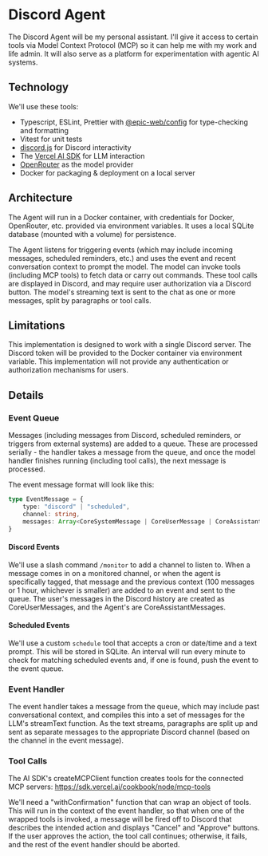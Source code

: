 # Discord Agent

The Discord Agent will be my personal assistant. I'll give it access to certain tools via Model Context Protocol (MCP) so it can help me with my work and life admin. It will also serve as a platform for experimentation with agentic AI systems.

## Technology

We'll use these tools: 

- Typescript, ESLint, Prettier with [@epic-web/config](https://github.com/epicweb-dev/config) for type-checking and formatting
- Vitest for unit tests
- [discord.js](https://discord.js.org/) for Discord interactivity
- The [Vercel AI SDK](https://sdk.vercel.ai/docs/foundations/overview) for LLM interaction
- [OpenRouter](https://openrouter.ai/) as the model provider
- Docker for packaging & deployment on a local server

## Architecture

The Agent will run in a Docker container, with credentials for Docker, OpenRouter, etc. provided via environment variables. It uses a local SQLite database (mounted with a volume) for persistence.

The Agent listens for triggering events (which may include incoming messages, scheduled reminders, etc.) and uses the event and recent conversation context to prompt the model. The model can invoke tools (including MCP tools) to fetch data or carry out commands. These tool calls are displayed in Discord, and may require user authorization via a Discord button. The model's streaming text is sent to the chat as one or more messages, split by paragraphs or tool calls.

## Limitations

This implementation is designed to work with a single Discord server. The Discord token will be provided to the Docker container via environment variable. This implementation will not provide any authentication or authorization mechanisms for users.

## Details

### Event Queue

Messages (including messages from Discord, scheduled reminders, or triggers from external systems) are added to a queue. These are processed serially - the handler takes a message from the queue, and once the model handler finishes running (including tool calls), the next message is processed.

The event message format will look like this:

```ts
type EventMessage = {
    type: "discord" | "scheduled",
    channel: string,
    messages: Array<CoreSystemMessage | CoreUserMessage | CoreAssistantMessage | CoreToolMessage>,
}
```

#### Discord Events

We'll use a slash command `/monitor` to add a channel to listen to. When a message comes in on a monitored channel, or when the agent is specifically tagged, that message and the previous context (100 messages or 1 hour, whichever is smaller) are added to an event and sent to the queue. The user's messages in the Discord history are created as CoreUserMessages, and the Agent's are CoreAssistantMessages.

#### Scheduled Events

We'll use a custom `schedule` tool that accepts a cron or date/time and a text prompt. This will be stored in SQLite. An interval will run every minute to check for matching scheduled events and, if one is found, push the event to the event queue.

### Event Handler

The event handler takes a message from the queue, which may include past conversational context, and compiles this into a set of messages for the LLM's streamText function. As the text streams, paragraphs are split up and sent as separate messages to the appropriate Discord channel (based on the channel in the event message).

### Tool Calls

The AI SDK's createMCPClient function creates tools for the connected MCP servers: https://sdk.vercel.ai/cookbook/node/mcp-tools

We'll need a "withConfirmation" function that can wrap an object of tools. This will run in the context of the event handler, so that when one of the wrapped tools is invoked, a message will be fired off to Discord that describes the intended action and displays "Cancel" and "Approve" buttons. If the user approves the action, the tool call continues; otherwise, it fails, and the rest of the event handler should be aborted.